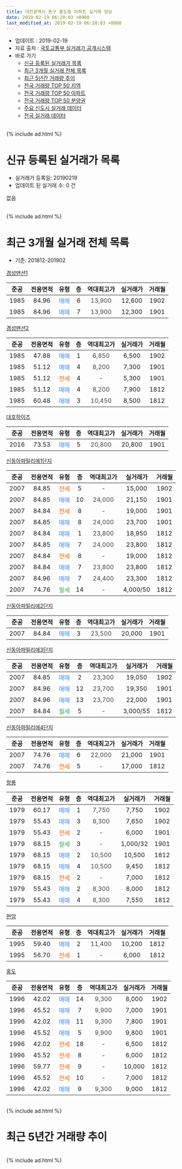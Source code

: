```yaml
---
title: 대전광역시 동구 홍도동 아파트 실거래 정보
date: 2019-02-19 06:20:03 +0900
last_modified_at: 2019-02-19 06:20:03 +0900
---
```


* 업데이트 : 2019-02-19
* 자료 출처 : [국토교통부 실거래가 공개시스템](http://rt.molit.go.kr)
* 바로 가기
    * [신규 등록된 실거래가 목록](#신규-등록된-실거래가-목록)
    * [최근 3개월 실거래 전체 목록](#최근-3개월-실거래-전체-목록)
    * [최근 5년간 거래량 추이](#최근-5년간-거래량-추이)
    * [전국 거래량 TOP 50 지역](https://inasie.github.io/apt-trade-info/최근-3개월-전국에서-가장-거래가-많이-발생한-지역)
    * [전국 거래량 TOP 50 아파트](https://inasie.github.io/apt-trade-info/최근-3개월-전국에서-가장-거래가-많이-발생한-아파트)
    * [전국 거래량 TOP 50 분양권](https://inasie.github.io/apt-trade-info/최근-3개월-전국에서-가장-거래가-많이-발생한-분양권)
    * [주요 신도시 실거래 데이터](https://inasie.github.io/apt-trade-info/주요-신도시)
    * [전국 실거래 데이터](https://inasie.github.io/apt-trade-info/전국)
<br>
{% include ad.html %}
<br>

# 신규 등록된 실거래가 목록
* 실거래가 등록일: 20190219
* 업데이트 된 실거래 수: 0 건

없음

<br>
{% include ad.html %}
<br>

# 최근 3개월 실거래 전체 목록
* 기준: 201812-201902


[경성맨션1](https://search.naver.com/search.naver?query=%EB%8C%80%EC%A0%84%EA%B4%91%EC%97%AD%EC%8B%9C+%EB%8F%99%EA%B5%AC+%ED%99%8D%EB%8F%84%EB%8F%99+%EA%B2%BD%EC%84%B1%EB%A7%A8%EC%85%981)

|준공|전용면적|유형|층|역대최고가|실거래가|거래월|
|:---:|:---:|:---:|:---:|:---:|:---:|:---:|
|1985|84.96|<span style="color:#4285f3">매매</span>|6|<span style="color:#444444">13,900</span>|12,600|1902|
|1985|84.96|<span style="color:#4285f3">매매</span>|7|<span style="color:#444444">13,900</span>|12,300|1901|

[경성맨션2](https://search.naver.com/search.naver?query=%EB%8C%80%EC%A0%84%EA%B4%91%EC%97%AD%EC%8B%9C+%EB%8F%99%EA%B5%AC+%ED%99%8D%EB%8F%84%EB%8F%99+%EA%B2%BD%EC%84%B1%EB%A7%A8%EC%85%982)

|준공|전용면적|유형|층|역대최고가|실거래가|거래월|
|:---:|:---:|:---:|:---:|:---:|:---:|:---:|
|1985|47.88|<span style="color:#4285f3">매매</span>|1|<span style="color:#444444">6,850</span>|6,500|1902|
|1985|51.12|<span style="color:#4285f3">매매</span>|4|<span style="color:#444444">8,200</span>|7,300|1901|
|1985|51.12|<span style="color:#ff5a00">전세</span>|4|<span style="color:#444444">-</span>|5,300|1901|
|1985|51.12|<span style="color:#4285f3">매매</span>|4|<span style="color:#444444">8,200</span>|7,900|1812|
|1985|60.48|<span style="color:#4285f3">매매</span>|3|<span style="color:#444444">10,450</span>|8,500|1812|

[대호하이츠](https://search.naver.com/search.naver?query=%EB%8C%80%EC%A0%84%EA%B4%91%EC%97%AD%EC%8B%9C+%EB%8F%99%EA%B5%AC+%ED%99%8D%EB%8F%84%EB%8F%99+%EB%8C%80%ED%98%B8%ED%95%98%EC%9D%B4%EC%B8%A0)

|준공|전용면적|유형|층|역대최고가|실거래가|거래월|
|:---:|:---:|:---:|:---:|:---:|:---:|:---:|
|2016|73.53|<span style="color:#4285f3">매매</span>|5|<span style="color:#444444">20,800</span>|20,800|1901|

[신동아파밀리에1단지](https://search.naver.com/search.naver?query=%EB%8C%80%EC%A0%84%EA%B4%91%EC%97%AD%EC%8B%9C+%EB%8F%99%EA%B5%AC+%ED%99%8D%EB%8F%84%EB%8F%99+%EC%8B%A0%EB%8F%99%EC%95%84%ED%8C%8C%EB%B0%80%EB%A6%AC%EC%97%901%EB%8B%A8%EC%A7%80)

|준공|전용면적|유형|층|역대최고가|실거래가|거래월|
|:---:|:---:|:---:|:---:|:---:|:---:|:---:|
|2007|84.85|<span style="color:#ff5a00">전세</span>|5|<span style="color:#444444">-</span>|15,000|1902|
|2007|84.85|<span style="color:#4285f3">매매</span>|10|<span style="color:#444444">24,000</span>|21,150|1901|
|2007|84.84|<span style="color:#ff5a00">전세</span>|8|<span style="color:#444444">-</span>|19,000|1901|
|2007|84.85|<span style="color:#4285f3">매매</span>|8|<span style="color:#444444">24,000</span>|23,700|1901|
|2007|84.84|<span style="color:#4285f3">매매</span>|1|<span style="color:#444444">23,800</span>|18,950|1812|
|2007|84.85|<span style="color:#4285f3">매매</span>|7|<span style="color:#444444">24,000</span>|23,800|1812|
|2007|84.84|<span style="color:#ff5a00">전세</span>|8|<span style="color:#444444">-</span>|19,000|1812|
|2007|84.84|<span style="color:#4285f3">매매</span>|7|<span style="color:#444444">23,800</span>|23,800|1812|
|2007|84.96|<span style="color:#4285f3">매매</span>|7|<span style="color:#444444">24,400</span>|23,300|1812|
|2007|74.76|<span style="color:#34a853">월세</span>|14|<span style="color:#444444">-</span>|4,000/50|1812|

[신동아파밀리에2단지](https://search.naver.com/search.naver?query=%EB%8C%80%EC%A0%84%EA%B4%91%EC%97%AD%EC%8B%9C+%EB%8F%99%EA%B5%AC+%ED%99%8D%EB%8F%84%EB%8F%99+%EC%8B%A0%EB%8F%99%EC%95%84%ED%8C%8C%EB%B0%80%EB%A6%AC%EC%97%902%EB%8B%A8%EC%A7%80)

|준공|전용면적|유형|층|역대최고가|실거래가|거래월|
|:---:|:---:|:---:|:---:|:---:|:---:|:---:|
|2007|84.84|<span style="color:#4285f3">매매</span>|3|<span style="color:#444444">23,500</span>|20,000|1901|

[신동아파밀리에3단지](https://search.naver.com/search.naver?query=%EB%8C%80%EC%A0%84%EA%B4%91%EC%97%AD%EC%8B%9C+%EB%8F%99%EA%B5%AC+%ED%99%8D%EB%8F%84%EB%8F%99+%EC%8B%A0%EB%8F%99%EC%95%84%ED%8C%8C%EB%B0%80%EB%A6%AC%EC%97%903%EB%8B%A8%EC%A7%80)

|준공|전용면적|유형|층|역대최고가|실거래가|거래월|
|:---:|:---:|:---:|:---:|:---:|:---:|:---:|
|2007|84.85|<span style="color:#4285f3">매매</span>|2|<span style="color:#444444">23,300</span>|19,050|1902|
|2007|84.96|<span style="color:#4285f3">매매</span>|12|<span style="color:#444444">23,700</span>|19,350|1901|
|2007|84.96|<span style="color:#4285f3">매매</span>|13|<span style="color:#444444">23,700</span>|22,000|1901|
|2007|84.84|<span style="color:#34a853">월세</span>|5|<span style="color:#444444">-</span>|3,000/55|1812|

[신동아파밀리에4단지](https://search.naver.com/search.naver?query=%EB%8C%80%EC%A0%84%EA%B4%91%EC%97%AD%EC%8B%9C+%EB%8F%99%EA%B5%AC+%ED%99%8D%EB%8F%84%EB%8F%99+%EC%8B%A0%EB%8F%99%EC%95%84%ED%8C%8C%EB%B0%80%EB%A6%AC%EC%97%904%EB%8B%A8%EC%A7%80)

|준공|전용면적|유형|층|역대최고가|실거래가|거래월|
|:---:|:---:|:---:|:---:|:---:|:---:|:---:|
|2007|74.76|<span style="color:#4285f3">매매</span>|6|<span style="color:#444444">22,000</span>|21,000|1901|
|2007|74.76|<span style="color:#ff5a00">전세</span>|5|<span style="color:#444444">-</span>|17,000|1812|

[청룡](https://search.naver.com/search.naver?query=%EB%8C%80%EC%A0%84%EA%B4%91%EC%97%AD%EC%8B%9C+%EB%8F%99%EA%B5%AC+%ED%99%8D%EB%8F%84%EB%8F%99+%EC%B2%AD%EB%A3%A1)

|준공|전용면적|유형|층|역대최고가|실거래가|거래월|
|:---:|:---:|:---:|:---:|:---:|:---:|:---:|
|1979|60.17|<span style="color:#4285f3">매매</span>|1|<span style="color:#444444">7,750</span>|7,750|1902|
|1979|55.43|<span style="color:#4285f3">매매</span>|3|<span style="color:#444444">8,300</span>|7,650|1902|
|1979|55.43|<span style="color:#ff5a00">전세</span>|2|<span style="color:#444444">-</span>|6,000|1901|
|1979|68.15|<span style="color:#34a853">월세</span>|3|<span style="color:#444444">-</span>|1,000/32|1901|
|1979|68.15|<span style="color:#4285f3">매매</span>|2|<span style="color:#444444">10,500</span>|10,500|1812|
|1979|68.15|<span style="color:#4285f3">매매</span>|4|<span style="color:#444444">10,500</span>|9,450|1812|
|1979|68.15|<span style="color:#ff5a00">전세</span>|2|<span style="color:#444444">-</span>|7,000|1812|
|1979|55.43|<span style="color:#4285f3">매매</span>|2|<span style="color:#444444">8,300</span>|8,000|1812|
|1979|55.43|<span style="color:#4285f3">매매</span>|4|<span style="color:#444444">8,300</span>|7,550|1812|

[현암](https://search.naver.com/search.naver?query=%EB%8C%80%EC%A0%84%EA%B4%91%EC%97%AD%EC%8B%9C+%EB%8F%99%EA%B5%AC+%ED%99%8D%EB%8F%84%EB%8F%99+%ED%98%84%EC%95%94)

|준공|전용면적|유형|층|역대최고가|실거래가|거래월|
|:---:|:---:|:---:|:---:|:---:|:---:|:---:|
|1995|59.40|<span style="color:#4285f3">매매</span>|2|<span style="color:#444444">11,400</span>|10,200|1812|
|1995|56.70|<span style="color:#ff5a00">전세</span>|1|<span style="color:#444444">-</span>|6,000|1812|

[홍도](https://search.naver.com/search.naver?query=%EB%8C%80%EC%A0%84%EA%B4%91%EC%97%AD%EC%8B%9C+%EB%8F%99%EA%B5%AC+%ED%99%8D%EB%8F%84%EB%8F%99+%ED%99%8D%EB%8F%84)

|준공|전용면적|유형|층|역대최고가|실거래가|거래월|
|:---:|:---:|:---:|:---:|:---:|:---:|:---:|
|1996|42.02|<span style="color:#4285f3">매매</span>|14|<span style="color:#444444">9,300</span>|8,000|1902|
|1996|45.52|<span style="color:#4285f3">매매</span>|7|<span style="color:#444444">9,900</span>|7,000|1901|
|1996|42.02|<span style="color:#4285f3">매매</span>|11|<span style="color:#444444">9,300</span>|7,800|1901|
|1996|45.52|<span style="color:#4285f3">매매</span>|5|<span style="color:#444444">9,900</span>|9,800|1901|
|1996|42.02|<span style="color:#ff5a00">전세</span>|18|<span style="color:#444444">-</span>|6,500|1812|
|1996|45.52|<span style="color:#ff5a00">전세</span>|8|<span style="color:#444444">-</span>|6,000|1812|
|1996|59.77|<span style="color:#ff5a00">전세</span>|9|<span style="color:#444444">-</span>|10,000|1812|
|1996|45.52|<span style="color:#ff5a00">전세</span>|10|<span style="color:#444444">-</span>|7,000|1812|
|1996|42.02|<span style="color:#4285f3">매매</span>|9|<span style="color:#444444">9,300</span>|9,000|1812|


<br>
{% include ad.html %}
<br>

# 최근 5년간 거래량 추이


<div style="width:100%;">
    <canvas id="deal_progress" height="200"></canvas>
</div>

<script>
new Chart(document.getElementById("deal_progress"), {
    type: 'line',
    data: {
        labels: ['201402','201403','201404','201405','201406','201407','201408','201409','201410','201411','201412','201501','201502','201503','201504','201505','201506','201507','201508','201509','201510','201511','201512','201601','201602','201603','201604','201605','201606','201607','201608','201609','201610','201611','201612','201701','201702','201703','201704','201705','201706','201707','201708','201709','201710','201711','201712','201801','201802','201803','201804','201805','201806','201807','201808','201809','201810','201811','201812','201901','201902'],
        datasets: [{
            label: '매매',
            pointRadius: 1,
            data: [17, 26, 23, 17, 8, 13, 16, 20, 21, 13, 25, 21, 17, 26, 20, 22, 14, 12, 13, 19, 16, 11, 11, 16, 13, 11, 15, 10, 14, 14, 16, 25, 19, 6, 5, 10, 18, 20, 13, 13, 13, 11, 15, 15, 13, 20, 8, 17, 12, 17, 14, 16, 13, 6, 9, 11, 15, 9, 12, 12, 6],
            borderColor: "rgba(255, 201, 14, 1)",
            backgroundColor: "rgba(255, 201, 14, 0.5)",
            fill: false,
            lineTension: 0
        },{
            label: '전월세',
            pointRadius: 1,
            data: [10, 11, 11, 7, 14, 6, 3, 11, 15, 12, 12, 17, 7, 12, 13, 7, 4, 10, 8, 13, 12, 6, 10, 12, 8, 11, 4, 9, 4, 4, 6, 9, 5, 7, 5, 3, 8, 8, 10, 2, 11, 5, 3, 10, 2, 8, 5, 9, 6, 6, 7, 7, 5, 4, 5, 4, 7, 11, 10, 4, 1],
            borderColor: "rgba(0, 141, 185, 1)",
            backgroundColor: "rgba(0, 141, 185, 0.5)",
            fill: false,
            lineTension: 0
        }
        ]
    },
    options: {
        responsive: true,
        title: {
            display: false
        },
        tooltips: {
            mode: 'index',
            intersect: false
        },
        hover: {
            mode: 'nearest',
            intersect: true
        },
        scales: {
            xAxes: [{
                display: true,
                scaleLabel: {
                    display: true,
                    labelString: '년/월'
                }
            }],
            yAxes: [{
                display: true,
                ticks: {
                    suggestedMin: 0,
                },
                scaleLabel: {
                    display: true,
                    labelString: '실거래 수'
                }
            }]
        }
    }
});

</script>


<br>
{% include ad.html %}
<br>

